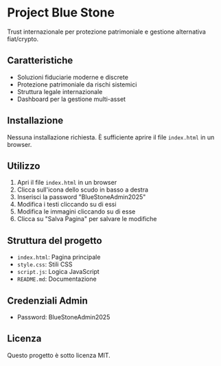 # Project Blue Stone

Trust internazionale per protezione patrimoniale e gestione alternativa fiat/crypto.

## Caratteristiche

- Soluzioni fiduciarie moderne e discrete
- Protezione patrimoniale da rischi sistemici
- Struttura legale internazionale
- Dashboard per la gestione multi-asset

## Installazione

Nessuna installazione richiesta. È sufficiente aprire il file `index.html` in un browser.

## Utilizzo

1. Apri il file `index.html` in un browser
2. Clicca sull'icona dello scudo in basso a destra
3. Inserisci la password "BlueStoneAdmin2025"
4. Modifica i testi cliccando su di essi
5. Modifica le immagini cliccando su di esse
6. Clicca su "Salva Pagina" per salvare le modifiche

## Struttura del progetto

- `index.html`: Pagina principale
- `style.css`: Stili CSS
- `script.js`: Logica JavaScript
- `README.md`: Documentazione

## Credenziali Admin
- Password: BlueStoneAdmin2025

## Licenza

Questo progetto è sotto licenza MIT.